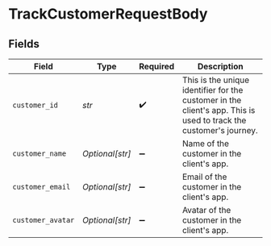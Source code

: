 # TrackCustomerRequestBody


## Fields

| Field                                                                                                             | Type                                                                                                              | Required                                                                                                          | Description                                                                                                       |
| ----------------------------------------------------------------------------------------------------------------- | ----------------------------------------------------------------------------------------------------------------- | ----------------------------------------------------------------------------------------------------------------- | ----------------------------------------------------------------------------------------------------------------- |
| `customer_id`                                                                                                     | *str*                                                                                                             | :heavy_check_mark:                                                                                                | This is the unique identifier for the customer in the client's app. This is used to track the customer's journey. |
| `customer_name`                                                                                                   | *Optional[str]*                                                                                                   | :heavy_minus_sign:                                                                                                | Name of the customer in the client's app.                                                                         |
| `customer_email`                                                                                                  | *Optional[str]*                                                                                                   | :heavy_minus_sign:                                                                                                | Email of the customer in the client's app.                                                                        |
| `customer_avatar`                                                                                                 | *Optional[str]*                                                                                                   | :heavy_minus_sign:                                                                                                | Avatar of the customer in the client's app.                                                                       |